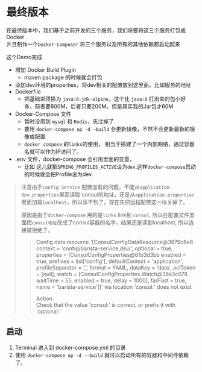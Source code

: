 # 最终版本
在最终版本中，我们基于之前开发的三个服务，我们将要将这三个服务打包成Docker  
并且制作一个`Docker-Composer` 将三个服务以及所有的其他依赖都启动起来

这个Demo完成
 * 增加 Docker Build Plugin
   * maven package 的时候就会打包
 * 添加dev环境的properties，将dev相关的配置放到这里面，比如服务的地址 
 * Dockerfile
    * 把基础进项换为 `java:8-jdk-alpine`，这个比 `java:8` 打出来的包小好多。前者要800M，后者只要200M。但是其实我的Jar包才60M
 * Docker-Compose 文件
   * 暂时没用到 `mysql` 和 `Redis`，先注掉了
   * 要用 `docker-compose up -d —build` 会更新镜像，不然不会更新最新的镜像或配置
   * `docker compose` 的`links`的使用， 相当于搭建了一个内部网络，通过容器名就可以作为IP访问了。
 * .env 文件，docker-compose 会引用里面的变量，
   * 比如 这儿就把`SPRING_PROFILES_ACTIVE`设为`dev`,这样`docker-compose`启动的时候就会把Profile设为dev.

> 注意由于`Config Service` 配置加载的问题，不能从`application-dev.properties`里面读取 consul的地址，还是从`application.properties`里面加载`localhost`，所以读不到了，现在先把远程配置这一块关掉了。  
> 
> 原因是由于`docker-compose` 用的是`links` link到 `consul`, 所以在配置文件里面把`consul地址`改成了consul容器的名字，结果还是读到localhost, 所以连接被拒绝了。
> 
>> Config data resource '[ConsulConfigDataResource@3979c6e8 context = 'config/barista-service,dev/', optional = true, properties = [ConsulConfigProperties@6fb3d3bb enabled = true, prefixes = list['config'], defaultContext = 'application', profileSeparator = ',', format = YAML, dataKey = 'data', aclToken = [null], watch = [ConsulConfigProperties.Watch@38a3c078 waitTime = 55, enabled = true, delay = 1000], failFast = true, name = 'barista-service']]' via location 'consul:' does not exist
>>
>> Action:  
>> Check that the value 'consul:' is correct, or prefix it with 'optional:'
> 

## 启动
1. Terminal 进入到 docker-compose.yml 的目录  
2. 使用 `docker-compose up -d --build` 就可以启动所有的容器和中间件依赖了。